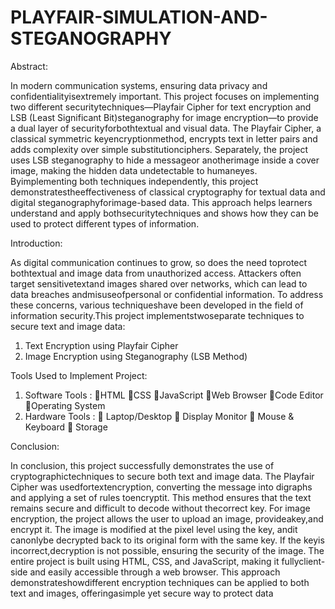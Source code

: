 # PLAYFAIR-SIMULATION-AND-STEGANOGRAPHY

Abstract:

In modern communication systems, ensuring data privacy and confidentialityisextremely important. This project focuses on implementing two different securitytechniques—Playfair Cipher for text encryption and LSB (Least Significant Bit)steganography for image encryption—to provide a dual layer of securityforbothtextual and visual data. The Playfair Cipher, a classical symmetric keyencryptionmethod, encrypts text in letter pairs and adds complexity over simple substitutionciphers. Separately, the project uses LSB steganography to hide a messageor anotherimage inside a cover image, making the hidden data undetectable to humaneyes. Byimplementing both techniques independently, this project demonstratestheeffectiveness of classical cryptography for textual data and digital steganographyforimage-based data. This approach helps learners understand and apply bothsecuritytechniques and shows how they can be used to protect different types of information.

Introduction:


As digital communication continues to grow, so does the need toprotect bothtextual and image data from unauthorized access. Attackers often target sensitivetextand images shared over networks, which can lead to data breaches andmisuseofpersonal or confidential information. To address these concerns, various techniqueshave been developed in the field of information security.This project implementstwoseparate techniques to secure text and image data:

1. Text Encryption using Playfair Cipher
2. Image Encryption using Steganography (LSB Method)


Tools Used to Implement Project:
1. Software Tools :
HTML
CSS
JavaScript
Web Browser
Code Editor
Operating System
2. Hardware Tools :
 Laptop/Desktop
 Display Monitor
 Mouse & Keyboard
 Storage



Conclusion:


In conclusion, this project successfully demonstrates the use of cryptographictechniques to secure both text and image data. The Playfair Cipher was usedfortextencryption, converting the message into digraphs and applying a set of rules toencryptit. This method ensures that the text remains secure and difficult to decode without thecorrect key. For image encryption, the project allows the user to upload an image, provideakey,and encrypt it. The image is modified at the pixel level using the key, andit canonlybe decrypted back to its original form with the same key. If the keyis incorrect,decryption is not possible, ensuring the security of the image. The entire project is built using HTML, CSS, and JavaScript, making it fullyclient-side and easily accessible through a web browser. This approach demonstrateshowdifferent encryption techniques can be applied to both text and images, offeringasimple yet secure way to protect data





